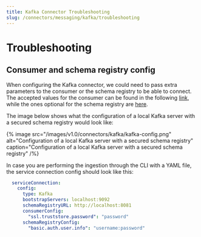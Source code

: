 ```yaml
---
title: Kafka Connector Troubleshooting
slug: /connectors/messaging/kafka/troubleshooting
---
```


# Troubleshooting

## Consumer and schema registry config

When configuring the Kafka connector, we could need to pass extra parameters to the consumer or the schema registry to
be able to connect. The accepted values for the consumer can be found in the following
[link](https://github.com/edenhill/librdkafka/blob/master/CONFIGURATION.md), while the ones optional for
the schema registry are [here](https://docs.confluent.io/5.5.1/clients/confluent-kafka-python/index.html#confluent_kafka.schema_registry.SchemaRegistryClient).

The image below shows what the configuration of a local Kafka server with a secured schema registry would look like:

{% image
src="/images/v1.0/connectors/kafka/kafka-config.png"
alt="Configuration of a local Kafka server with a secured schema registry"
caption="Configuration of a local Kafka server with a secured schema registry" /%}

In case you are performing the ingestion through the CLI with a YAML file, the service connection config should look
like this:

```yaml
  serviceConnection:
    config:
      type: Kafka
      bootstrapServers: localhost:9092
      schemaRegistryURL: http://localhost:8081
      consumerConfig:
        "ssl.truststore.password": "password"
      schemaRegistryConfig:
        "basic.auth.user.info": "username:password"
```